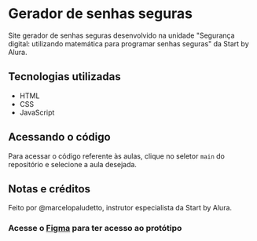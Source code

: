 # Gerador de senhas seguras
Site gerador de senhas seguras desenvolvido na unidade "Segurança digital: utilizando matemática para programar senhas seguras" da Start by Alura.

## Tecnologias utilizadas
- HTML
- CSS
- JavaScript

## Acessando o código
Para acessar o código referente às aulas, clique no seletor `main` do repositório e selecione a aula desejada.

## Notas e créditos
Feito por @marcelopaludetto, instrutor especialista da Start by Alura.

### Acesse o [Figma](https://www.figma.com/community/file/1281336077503271053/javascript-senhas-seguras-com-matematica-e-programacao) para ter acesso ao protótipo
